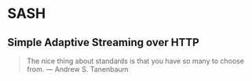 # SASH
## Simple Adaptive Streaming over HTTP

> The nice thing about standards is that you have so many to choose from.
> &mdash; Andrew S. Tanenbaum
